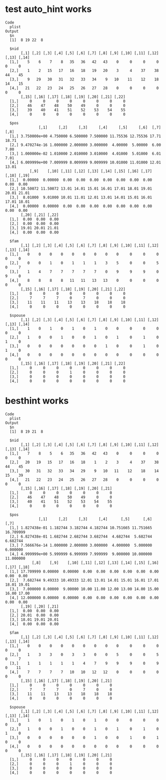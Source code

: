# test auto_hint works

    Code
      plist
    Output
      $n
      [1]  8 19 22  8
      
      $nid
           [,1] [,2] [,3] [,4] [,5] [,6] [,7] [,8] [,9] [,10] [,11] [,12] [,13] [,14]
      [1,]    5    6    7    8   35   36   42   43    0     0     0     0     0     0
      [2,]    1    2   15   17   16   18   19   20    3     4    37    38    44    45
      [3,]    9   29   30   31   32   33   34    9   10    11    12    18    14    15
      [4,]   21   22   23   24   25   26   27   28    0     0     0     0     0     0
           [,15] [,16] [,17] [,18] [,19] [,20] [,21] [,22]
      [1,]     0     0     0     0     0     0     0     0
      [2,]    46    47    48    50    49     0     0     0
      [3,]    39    40    41    51    52    53    54    55
      [4,]     0     0     0     0     0     0     0     0
      
      $pos
                   [,1]     [,2]     [,3]     [,4]     [,5]     [,6]  [,7]  [,8]
      [1,] 3.750000e+00 4.750000 6.500000 7.500000 11.75536 12.75536 17.71 18.71
      [2,] 9.470274e-16 1.000000 2.000000 3.000000  4.00000  5.00000  6.00  7.00
      [3,] 1.000000e-02 1.010000 2.010000 3.010000  4.01000  5.01000  6.01  7.01
      [4,] 6.009999e+00 7.009999 8.009999 9.009999 10.01000 11.01000 12.01 13.01
               [,9]    [,10] [,11] [,12] [,13] [,14] [,15] [,16] [,17] [,18] [,19]
      [1,]  0.00000  0.00000  0.00  0.00  0.00  0.00  0.00  0.00  0.00  0.00  0.00
      [2,] 10.50072 11.50072 13.01 14.01 15.01 16.01 17.01 18.01 19.01 20.01 21.01
      [3,]  8.01000  9.01000 10.01 11.01 12.01 13.01 14.01 15.01 16.01 17.01 18.01
      [4,]  0.00000  0.00000  0.00  0.00  0.00  0.00  0.00  0.00  0.00  0.00  0.00
           [,20] [,21] [,22]
      [1,]  0.00  0.00  0.00
      [2,]  0.00  0.00  0.00
      [3,] 19.01 20.01 21.01
      [4,]  0.00  0.00  0.00
      
      $fam
           [,1] [,2] [,3] [,4] [,5] [,6] [,7] [,8] [,9] [,10] [,11] [,12] [,13] [,14]
      [1,]    0    0    0    0    0    0    0    0    0     0     0     0     0     0
      [2,]    0    0    1    0    1    1    1    3    5     0     0     5     0     7
      [3,]    1    4    7    7    7    7    7    0    9     9     9     0     9     0
      [4,]    8    8    8    8   11   11   13   13    0     0     0     0     0     0
           [,15] [,16] [,17] [,18] [,19] [,20] [,21] [,22]
      [1,]     0     0     0     0     0     0     0     0
      [2,]     7     7     7     0     7     0     0     0
      [3,]    11    11    11    13    13    18    18    18
      [4,]     0     0     0     0     0     0     0     0
      
      $spouse
           [,1] [,2] [,3] [,4] [,5] [,6] [,7] [,8] [,9] [,10] [,11] [,12] [,13] [,14]
      [1,]    1    0    1    0    1    0    1    0    0     0     0     0     0     0
      [2,]    1    0    0    1    0    0    1    0    1     0     1     0     1     0
      [3,]    0    0    0    0    0    0    0    1    0     0     1     0     1     0
      [4,]    0    0    0    0    0    0    0    0    0     0     0     0     0     0
           [,15] [,16] [,17] [,18] [,19] [,20] [,21] [,22]
      [1,]     0     0     0     0     0     0     0     0
      [2,]     0     0     0     1     0     0     0     0
      [3,]     0     0     0     0     0     0     0     0
      [4,]     0     0     0     0     0     0     0     0
      

# besthint works

    Code
      plist
    Output
      $n
      [1]  8 19 21  8
      
      $nid
           [,1] [,2] [,3] [,4] [,5] [,6] [,7] [,8] [,9] [,10] [,11] [,12] [,13] [,14]
      [1,]    7    8    5    6   35   36   42   43    0     0     0     0     0     0
      [2,]   20   19   15   17   16   18    1    2    3     4    37    38    44    45
      [3,]   30   31   32   33   34   29    9   10   11    12    18    14    15    39
      [4,]   21   22   23   24   25   26   27   28    0     0     0     0     0     0
           [,15] [,16] [,17] [,18] [,19] [,20] [,21]
      [1,]     0     0     0     0     0     0     0
      [2,]    46    47    48    50    49     0     0
      [3,]    40    41    51    52    53    54    55
      [4,]     0     0     0     0     0     0     0
      
      $pos
                   [,1]     [,2]     [,3]     [,4]      [,5]      [,6]      [,7]
      [1,] 1.827438e-01 1.182744 3.182744 4.182744 10.751665 11.751665 16.709999
      [2,] 6.827438e-01 1.682744 2.682744 3.682744  4.682744  5.682744  6.682744
      [3,] 7.566676e-14 1.000000 2.000000 3.000000  4.000000  5.000000  6.000000
      [4,] 4.999999e+00 5.999999 6.999999 7.999999  9.000000 10.000000 11.000000
                [,8]    [,9]    [,10] [,11] [,12] [,13] [,14] [,15] [,16] [,17] [,18]
      [1,] 17.709999 0.00000  0.00000  0.00  0.00  0.00  0.00  0.00  0.00  0.00  0.00
      [2,]  7.682744 9.49333 10.49333 12.01 13.01 14.01 15.01 16.01 17.01 18.01 19.01
      [3,]  7.000000 8.00000  9.00000 10.00 11.00 12.00 13.00 14.00 15.00 16.00 17.00
      [4,] 12.000000 0.00000  0.00000  0.00  0.00  0.00  0.00  0.00  0.00  0.00  0.00
           [,19] [,20] [,21]
      [1,]  0.00  0.00  0.00
      [2,] 20.01  0.00  0.00
      [3,] 18.01 19.01 20.01
      [4,]  0.00  0.00  0.00
      
      $fam
           [,1] [,2] [,3] [,4] [,5] [,6] [,7] [,8] [,9] [,10] [,11] [,12] [,13] [,14]
      [1,]    0    0    0    0    0    0    0    0    0     0     0     0     0     0
      [2,]    1    3    3    0    3    3    0    0    5     0     0     5     0     7
      [3,]    1    1    1    1    1    4    7    9    9     9     0     9     0    11
      [4,]    7    7    7    7   10   10   12   12    0     0     0     0     0     0
           [,15] [,16] [,17] [,18] [,19] [,20] [,21]
      [1,]     0     0     0     0     0     0     0
      [2,]     7     7     7     0     7     0     0
      [3,]    11    11    13    13    18    18    18
      [4,]     0     0     0     0     0     0     0
      
      $spouse
           [,1] [,2] [,3] [,4] [,5] [,6] [,7] [,8] [,9] [,10] [,11] [,12] [,13] [,14]
      [1,]    1    0    1    0    1    0    1    0    0     0     0     0     0     0
      [2,]    1    0    0    1    0    0    1    0    1     0     1     0     1     0
      [3,]    0    0    0    0    0    0    1    0    0     1     0     1     0     0
      [4,]    0    0    0    0    0    0    0    0    0     0     0     0     0     0
           [,15] [,16] [,17] [,18] [,19] [,20] [,21]
      [1,]     0     0     0     0     0     0     0
      [2,]     0     0     0     1     0     0     0
      [3,]     0     0     0     0     0     0     0
      [4,]     0     0     0     0     0     0     0
      

